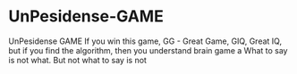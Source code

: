 # UnPesidense-GAME
UnPesidense GAME  If you win this game, GG - Great Game, GIQ, Great IQ, but if you find the algorithm, then you understand brain game  a
What to say is not what.
But not what to say is not
